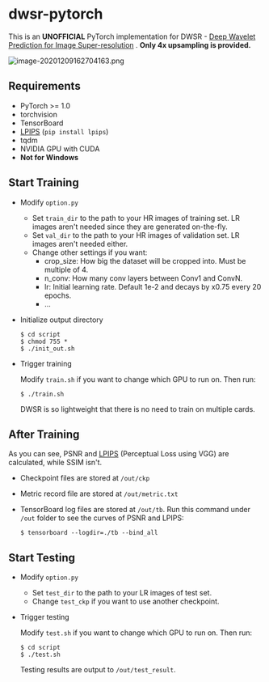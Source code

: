 # dwsr-pytorch

This is an **UNOFFICIAL** PyTorch implementation for DWSR - [Deep Wavelet Prediction for Image Super-resolution](http://openaccess.thecvf.com/content_cvpr_2017_workshops/w12/papers/Guo_Deep_Wavelet_Prediction_CVPR_2017_paper.pdf) . **Only 4x upsampling is provided.**

![image-20201209162704163.png](https://i.loli.net/2020/12/09/H2Dk6pSqYvuVLtF.png)

## Requirements

- PyTorch >= 1.0
- torchvision
- TensorBoard
- [LPIPS](https://github.com/richzhang/PerceptualSimilarity) (`pip install lpips`)
- tqdm
- NVIDIA GPU with CUDA
- **Not for Windows**

## Start Training

- Modify `option.py`

  - Set `train_dir` to the path to your HR images of training set. LR images aren't needed since they are generated on-the-fly.
  - Set `val_dir` to the path to your HR images of validation set. LR images aren't needed either.
  - Change other settings if you want:
    - crop_size: How big the dataset will be cropped into. Must be multiple of 4.
    - n_conv: How many conv layers between Conv1 and ConvN.
    - lr: Initial learning rate. Default 1e-2 and decays by x0.75 every 20 epochs.
    - ...

- Initialize output directory

  ```shell
  $ cd script
  $ chmod 755 *
  $ ./init_out.sh
  ```

- Trigger training

  Modify `train.sh` if you want to change which GPU to run on. Then run:

  ```shell
  $ ./train.sh
  ```

  DWSR is so lightweight that there is no need to train on multiple cards.

## After Training

As you can see, PSNR and [LPIPS](https://github.com/richzhang/PerceptualSimilarity) (Perceptual Loss using VGG) are calculated, while SSIM isn't.

- Checkpoint files are stored at `/out/ckp`

- Metric record file are stored at `/out/metric.txt`

- TensorBoard log files are stored at `/out/tb`. Run this command under `/out` folder to see the curves of PSNR and LPIPS:

  ```shell
  $ tensorboard --logdir=./tb --bind_all
  ```

## Start Testing

- Modify `option.py`

  - Set `test_dir` to the path to your LR images of test set.
  - Change `test_ckp` if you want to use another checkpoint.

- Trigger testing

  Modify `test.sh` if you want to change which GPU to run on. Then run:

  ```shell
  $ cd script
  $ ./test.sh
  ```

  Testing results are output to `/out/test_result`.

